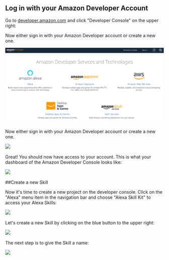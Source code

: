 ## Log in with your Amazon Developer Account

Go to [developer.amazon.com](https://developer.amazon.com/) and click "Developer Console" on the upper right:

Now either sign in with your Amazon Developer account or create a new one.

![](https://github.com/suma-gitrep/alexa-08-02/blob/master/images/developer.png)

Now either sign in with your Amazon Developer account or create a new one.

![](https://github.com/suma-gitrep/alexa-08-02/blob/master/images/amazonsignin.png)

Great! You should now have access to your account. This is what your dashboard of the Amazon Developer Console looks like:

![](https://github.com/suma-gitrep/alexa-08-02/blob/master/images/console.png)

##Create a new Skill

Now it's time to create a new project on the developer console. Click on the "Alexa" menu item in the navigation bar and choose "Alexa Skill Kit" to access your Alexa Skills:

![](https://github.com/suma-gitrep/alexa-08-02/blob/master/images/alexaskill.png)

Let's create a new Skill by clicking on the blue button to the upper right:

![](https://github.com/suma-gitrep/alexa-08-02/blob/master/images/newskill.png)

The next step is to give the Skill a name:

![](https://github.com/suma-gitrep/alexa-08-02/blob/master/images/createnewalexaskill.png)